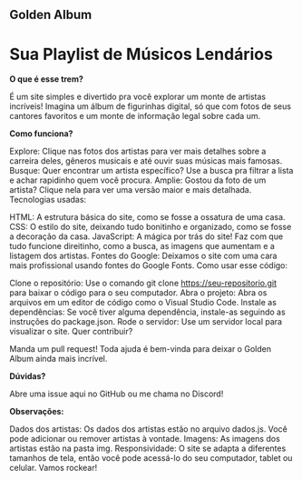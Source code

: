 ## Golden Album
# Sua Playlist de Músicos Lendários
**O que é esse trem?**

É um site simples e divertido pra você explorar um monte de artistas incríveis! Imagina um álbum de figurinhas digital, só que com fotos de seus cantores favoritos e um monte de informação legal sobre cada um.

**Como funciona?**

Explore: Clique nas fotos dos artistas para ver mais detalhes sobre a carreira deles, gêneros musicais e até ouvir suas músicas mais famosas.
Busque: Quer encontrar um artista específico? Use a busca pra filtrar a lista e achar rapidinho quem você procura.
Amplie: Gostou da foto de um artista? Clique nela para ver uma versão maior e mais detalhada.
Tecnologias usadas:

HTML: A estrutura básica do site, como se fosse a ossatura de uma casa.
CSS: O estilo do site, deixando tudo bonitinho e organizado, como se fosse a decoração da casa.
JavaScript: A mágica por trás do site! Faz com que tudo funcione direitinho, como a busca, as imagens que aumentam e a listagem dos artistas.
Fontes do Google: Deixamos o site com uma cara mais profissional usando fontes do Google Fonts.
Como usar esse código:

Clone o repositório: Use o comando git clone https://seu-repositorio.git para baixar o código para o seu computador.
Abra o projeto: Abra os arquivos em um editor de código como o Visual Studio Code.
Instale as dependências: Se você tiver alguma dependência, instale-as seguindo as instruções do package.json.
Rode o servidor: Use um servidor local para visualizar o site.
Quer contribuir?

Manda um pull request! Toda ajuda é bem-vinda para deixar o Golden Album ainda mais incrível.

**Dúvidas?**

Abre uma issue aqui no GitHub ou me chama no Discord!

**Observações:**

Dados dos artistas: Os dados dos artistas estão no arquivo dados.js. Você pode adicionar ou remover artistas à vontade.
Imagens: As imagens dos artistas estão na pasta img.
Responsividade: O site se adapta a diferentes tamanhos de tela, então você pode acessá-lo do seu computador, tablet ou celular.
Vamos rockear!
